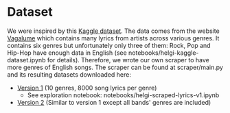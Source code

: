 # Dataset

We were inspired by this [Kaggle dataset](https://www.kaggle.com/neisse/scrapped-lyrics-from-6-genres). The data comes from the website [Vagalume](https://www.vagalume.com.br) which contains many lyrics from artists across various genres. It contains six genres but unfortunately only three of them: Rock, Pop and Hip-Hop have enough data in English (see notebooks/helgi-kaggle-dataset.ipynb for details). Therefore, we wrote our own scraper to have more genres of English songs. The scraper can be found at scraper/main.py and its resulting datasets downloaded here:
* [Version 1](https://drive.google.com/file/d/1IxVxRc8DxBBL7jDZJzaMjhWw4rBGqPKg/view?usp=sharing) (10 genres, 8000 song lyrics per genre)
  * See exploration notebook: notebooks/helgi-scraped-lyrics-v1.ipynb
* [Version 2](https://drive.google.com/file/d/1GMqCpl2uGhRj7xrz4l40cYYV4U2LwZBS/view?usp=sharing) (Similar to version 1 except all bands' genres are included)
